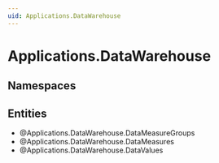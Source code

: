 ```yaml
---
uid: Applications.DataWarehouse
---
```

# Applications.DataWarehouse

## Namespaces

## Entities
- @Applications.DataWarehouse.DataMeasureGroups  
- @Applications.DataWarehouse.DataMeasures  
- @Applications.DataWarehouse.DataValues  

